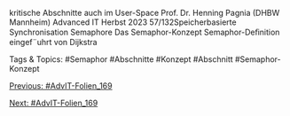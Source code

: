kritische Abschnitte auch im User-Space
Prof. Dr. Henning Pagnia (DHBW Mannheim) Advanced IT Herbst 2023 57/132Speicherbasierte Synchronisation Semaphore
Das Semaphor-Konzept
Semaphor-Deﬁnition
eingef¨uhrt von Dijkstra

   Tags & Topics:
   #Semaphor
   #Abschnitte
   #Konzept
   #Abschnitt
   #Semaphor-Konzept

[Previous: #AdvIT-Folien_169](AdvIT-Folien_169.md)

[Next: #AdvIT-Folien_169](AdvIT-Folien_169.md)